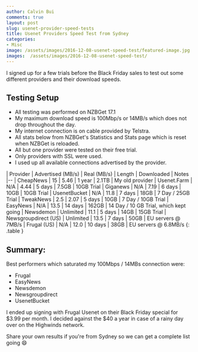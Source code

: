 ```yaml
---
author: Calvin Bui
comments: true
layout: post
slug: usenet-provider-speed-tests
title: Usenet Providers Speed Test from Sydney
categories:
- Misc
image: /assets/images/2016-12-08-usenet-speed-test/featured-image.jpg
images:  /assets/images/2016-12-08-usenet-speed-test/
---
```


I signed up for a few trials before the Black Friday sales to test out some different providers and their download speeds.

<!-- more -->

## Testing Setup

* All testing was performed on NZBGet 17.1
* My maximum download speed is 100Mbp/s or 14MB/s which does not drop throughout the day.
* My internet connection is on cable provided by Telstra.
* All stats below from NZBGet's Statistics and Stats page which is reset when NZBGet is reloaded.
* All but one provider were tested on their free trial.
* Only providers with SSL were used.
* I used up all available connections advertised by the provider.

| Provider | Advertised (MB/s) | Real (MB/s) | Length | Downloaded | Notes
|--
| CheapNews | 15 | 5.46 | 1 year | 2.1TB | My old provider
| Usenet.Farm | N/A | 4.44 | 5 days | 7.5GB | 10GB Trial
| Giganews | N/A | 7.19 | 6 days | 10GB | 10GB Trial
| UsenetBucket | N/A | 11.8 | 7 days | 18GB | 7 Day / 25GB Trial
| TweakNews | 2.5 | 2.07 | 5 days | 10GB | 7 Day / 10GB Trial
| EasyNews | N/A | 13.5 | 14 days | 162GB | 14 Day / 10 GB Trial, which kept going
| Newsdemon | Unlimited | 11.1 | 5 days | 14GB | 15GB Trial
| Newsgroupdirect (US) | Unlimited | 13.5 | 7 days | 50GB | EU servers @ 7MB/s
| Frugal (US) | N/A | 12.0 | 10 days | 38GB | EU servers @ 6.8MB/s
{: .table }

## Summary:

Best performers which saturated my 100Mbps / 14MBs connection were:

* Frugal
* EasyNews
* Newsdemon
* Newsgroupdirect
* UsenetBucket

I ended up signing with Frugal Usenet on their Black Friday special for $3.99 per month. I decided against the $40 a year in case of a rainy day over on the Highwinds network.

Share your own results if you're from Sydney so we can get a complete list going :smile:
